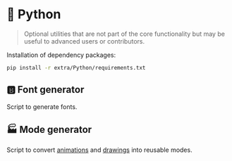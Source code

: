 # 🐍 Python

> Optional utilities that are not part of the core functionality but may be useful to advanced users or contributors.

Installation of dependency packages:

```bash
pip install -r extra/Python/requirements.txt
```

## 🅱️ Font generator

Script to generate fonts.

## 🏭 Mode generator

Script to convert [animations](https://github.com/VIPnytt/Frekvens/wiki/Modes#-animation) and [drawings](https://github.com/VIPnytt/Frekvens/wiki/Modes#-draw) into reusable modes.

